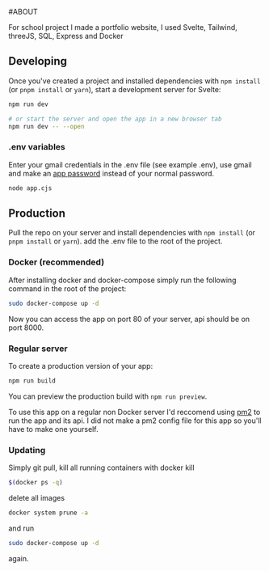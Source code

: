 #ABOUT

For school project I made a portfolio website, I used Svelte, Tailwind, threeJS, SQL, Express and Docker



## Developing

Once you've created a project and installed dependencies with `npm install` (or `pnpm install` or `yarn`), start a development server for Svelte:

```bash
npm run dev

# or start the server and open the app in a new browser tab
npm run dev -- --open
```

### .env variables

Enter your gmail credentials in the .env file (see example .env), use gmail and make an [app password](https://support.google.com/accounts/answer/185833?hl=en) instead of your normal password.

```bash
node app.cjs
```

## Production

Pull the repo on your server and install dependencies with `npm install` (or `pnpm install` or `yarn`).
add the .env file to the root of the project.

### Docker (recommended)

After installing docker and docker-compose simply run the following command in the root of the project:

```bash
sudo docker-compose up -d
```

Now you can access the app on port 80 of your server, api should be on port 8000.


### Regular server
To create a production version of your app:

```bash
npm run build
```

You can preview the production build with `npm run preview`.

To use this app on a regular non Docker server I'd reccomend using [pm2](https://pm2.keymetrics.io/) to run the app and its api.
I did not make a pm2 config file for this app so you'll have to make one yourself.


### Updating

Simply git pull, kill all running containers with docker kill 
```bash
$(docker ps -q)
```
delete all images 
```bash
docker system prune -a
``` 
and run
 ```bash
sudo docker-compose up -d
  ``` 
again.
